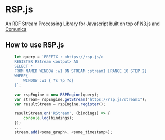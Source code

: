 # RSP.js
An RDF Stream Processing Library for Javascript built on top of [N3.js](https://github.com/rdfjs/N3.js/) and [Comunica](https://comunica.dev/)

## How to use RSP.js
```ts
    let query = `PREFIX : <https://rsp.js/>
    REGISTER RStream <output> AS
    SELECT *
    FROM NAMED WINDOW :w1 ON STREAM :stream1 [RANGE 10 STEP 2]
    WHERE{
        WINDOW :w1 { ?s ?p ?o}
    }`;

    var rspEngine = new RSPEngine(query);
    var stream= rspEngine.getStream("https://rsp.js/stream1");
    var resultStream = rspEngine.register();

    resultStream.on('RStream', (bindings) => {
        console.log(bindings);
    });
    ...
    stream.add(<some_graph>, <some_timestamp>);

```
